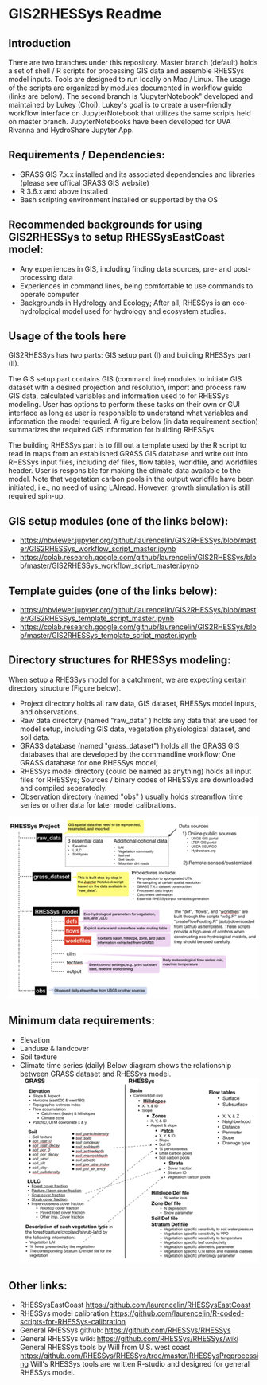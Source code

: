 # GIS2RHESSys Readme

## Introduction

There are two branches under this repository. Master branch (default) holds a set of shell / R scripts for processing GIS data and assemble RHESSys model inputs. Tools are designed to run locally on Mac / Linux.  The usage of the scripts are organized by modules documented in workflow guide (links are below).  The second branch is "JupyterNotebook" developed and maintained by Lukey (Choi).  Lukey's goal is to create a user-friendly workflow interface on JupyterNotebook that utilizes the same scripts held on master branch. JupyterNotebooks have been developed for UVA Rivanna and HydroShare Jupyter App.

## Requirements / Dependencies:
* GRASS GIS 7.x.x installed and its associated dependencies and libraries (please see offical GRASS GIS website)
* R 3.6.x and above installed
* Bash scripting environment installed or supported by the OS

## Recommended backgrounds for using GIS2RHESSys to setup RHESSysEastCoast model:
* Any experiences in GIS, including finding data sources, pre- and post- processing data
* Experiences in command lines, being comfortable to use commands to operate computer
* Backgrounds in Hydrology and Ecology; After all, RHESSys is an eco-hydrological model used for hydrology and ecosystem studies.

## Usage of the tools here
GIS2RHESSys has two parts: GIS setup part (I) and building RHESSys part (II). 

The GIS setup part contains GIS (command line) modules to initiate GIS dataset with a desired projection and resolution, import and process raw GIS data, calculated variables and information used to for RHESSys modeling. User has options to perform these tasks on their own or GUI interface as long as user is responsible to understand what variables and information the model requried. A figure below (in data requirement section) summarizes the required GIS information for building RHESSys. 

The building RHESSys part is to fill out a template used by the R script to read in maps from an established GRASS GIS database and write out into RHESSys input files, including def files, flow tables, worldfile, and worldfiles header. User is responsible for making the climate data available to the model. Note that vegetation carbon pools in the output worldfile have been initiated, i.e., no need of using LAIread. However, growth simulation is still required spin-up. 

## GIS setup modules (one of the links below):
* https://nbviewer.jupyter.org/github/laurencelin/GIS2RHESSys/blob/master/GIS2RHESSys_workflow_script_master.ipynb 
* https://colab.research.google.com/github/laurencelin/GIS2RHESSys/blob/master/GIS2RHESSys_workflow_script_master.ipynb

## Template guides (one of the links below):
* https://nbviewer.jupyter.org/github/laurencelin/GIS2RHESSys/blob/master/GIS2RHESSys_template_script_master.ipynb
* https://colab.research.google.com/github/laurencelin/GIS2RHESSys/blob/master/GIS2RHESSys_template_script_master.ipynb

## Directory structures for RHESSys modeling:
When setup a RHESSys model for a catchment, we are expecting certain directory structure (Figure below).
* Project directory holds all raw data, GIS dataset, RHESSys model inputs, and observations.
* Raw data directory (named "raw_data" ) holds any data that are used for model setup, including GIS data, vegetation physiological dataset, and soil data.  
* GRASS database (named "grass_dataset") holds all the GRASS GIS databases that are developed by the commandline workflow; One GRASS database for one RHESSys model; 
* RHESSys model directory (could be named as anything) holds all input files for RHESSys; Sources / binary codes of RHESSys are downloaded and compiled seperatedly. 
* Observation directory (named "obs" ) usually holds streamflow time series or other data for later model calibrations.

![Alt text](rhessys_filesystem.png?raw=true "Title")

## Minimum data requirements:
* Elevation 
* Landuse & landcover
* Soil texture
* Climate time series (daily) 
Below diagram shows the relationship between GRASS dataset and RHESSys model.
![Alt text](GIS_rhessys.png?raw=true "Title")

## Other links:
* RHESSysEastCoast https://github.com/laurencelin/RHESSysEastCoast
* RHESSys model calibration https://github.com/laurencelin/R-coded-scripts-for-RHESSys-calibration
* General RHESSys github: https://github.com/RHESSys/RHESSys
* General RHESSys wiki: https://github.com/RHESSys/RHESSys/wiki General RHESSys tools by Will from U.S. west coast https://github.com/RHESSys/RHESSys/tree/master/RHESSysPreprocessing
Will's RHESSys tools are written R-studio and designed for general RHESSys model.
